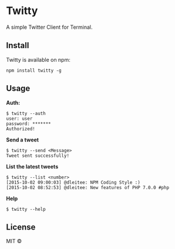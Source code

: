 # Twitty
A simple Twitter Client for Terminal.

## Install
Twitty is available on npm:
```
npm install twitty -g
```

## Usage

**Auth:**
```
$ twitty --auth
user: user
password: *******
Authorized!
```

**Send a tweet**
```
$ twitty --send <Message>
Tweet sent successfully!
```

**List the latest tweets**
```
$ twitty --list <number>
[2015-10-02 09:00:03] @dleitee: NPM Coding Style :)
[2015-10-02 08:52:53] @dleitee: New features of PHP 7.0.0 #php  
```

**Help**
```
$ twitty --help
```

## License
MIT ©


